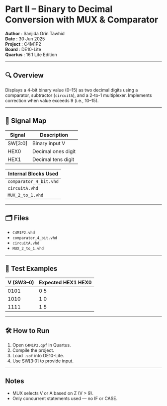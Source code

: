 # Part II – Binary to Decimal Conversion with MUX & Comparator

**Author**      : Sanjida Orin Tawhid  
**Date**        : 30 Jun 2025  
**Project**     : C4M1P2  
**Board**       : DE10-Lite  
**Quartus**     : 16.1 Lite Edition  

---

## 🔍 Overview

Displays a 4-bit binary value (0–15) as two decimal digits using a comparator, subtractor (`circuitA`), and a 2-to-1 multiplexer. Implements correction when value exceeds 9 (i.e., 10–15).

---

## 🔧 Signal Map

| Signal | Description              |
|--------|--------------------------|
| SW[3:0] | Binary input V          |
| HEX0    | Decimal ones digit      |
| HEX1    | Decimal tens digit      |

| Internal Blocks Used |
|----------------------|
| `comparator_4_bit.vhd` |
| `circuitA.vhd`         |
| `MUX_2_to_1.vhd`       |

---

## 🗂 Files

- `C4M1P2.vhd`
- `comparator_4_bit.vhd`
- `circuitA.vhd`
- `MUX_2_to_1.vhd`

---

## 🧪 Test Examples

| V (SW3–0) | Expected HEX1 HEX0 |
|-----------|---------------------|
| 0101      | 0 5                 |
| 1010      | 1 0                 |
| 1111      | 1 5                 |

---

## 🛠 How to Run

1. Open `C4M1P2.qpf` in Quartus.
2. Compile the project.
3. Load `.sof` into DE10-Lite.
4. Use SW[3:0] to provide input.

---

## Notes

- MUX selects V or A based on Z (V > 9).
- Only concurrent statements used — no IF or CASE.
